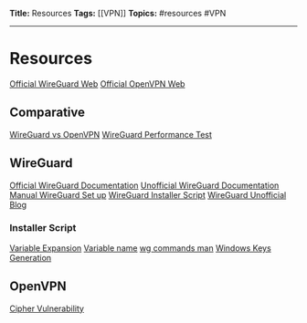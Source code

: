 **Title:** Resources
**Tags:** [[VPN]]
**Topics:** #resources #VPN

---
# Resources
[Official WireGuard Web](https://www.wireguard.com/)
[Official OpenVPN Web](https://openvpn.net/)

## Comparative
[WireGuard vs OpenVPN](https://restoreprivacy.com/vpn/wireguard-vs-openvpn/)
[WireGuard Performance Test](https://www.wireguard.com/performance/)

## WireGuard
[Official WireGuard Documentation](https://www.wireguard.com/)
[Unofficial WireGuard Documentation](https://github.com/pirate/wireguard-docs)
[Manual WireGuard Set up](https://www.digitalocean.com/community/tutorials/how-to-set-up-wireguard-on-ubuntu-20-04)
[WireGuard Installer Script](https://github.com/angristan/wireguard-install)
[WireGuard Unofficial Blog](https://www.procustodibus.com/blog/)

### Installer Script
[Variable Expansion](https://stackoverflow.com/questions/8515411/what-is-indirect-expansion-what-does-var-mean)
[Variable name](https://stackoverflow.com/questions/2634590/using-a-variable-to-refer-to-another-variable-in-bash)
[wg commands man](https://git.zx2c4.com/wireguard-tools/about/src/man/wg.8)
[Windows Keys Generation](https://www.smarthomebeginner.com/wireguard-windows-setup/)


## OpenVPN
[Cipher Vulnerability](https://community.openvpn.net/openvpn/wiki/SWEET32)

